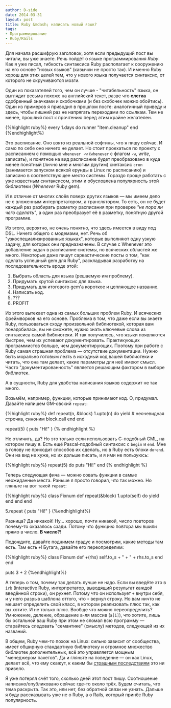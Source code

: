 ```yaml
---
author: D-side
date: 2014-03-31
layout: post
title: Ruby &mdash; написать новый язык?
tags:
- Программирование
- Ruby/Rails
---
```

Для начала расшифрую заголовок, хотя если предыдущий пост вы читали, вы уже знаете. Речь пойдёт о языке программирования *Ruby*. Как я уже писал, гибкость синтаксиса Ruby располагает к сооружению на его основе "новых языков" (кавычки не просто так). И именно Ruby хорош для этих целей тем, что у нового языка получается синтаксис, от которого не скручиваются мозги.

Один из показателей того, чем он лучше - "читабельность" языка, он выглядит весьма похоже на английский текст, разве что **слегка** сдобренный значками и скобочками (и без скобочек можно обойтись). Один из примеров я приводил в прошлом посте: аналогичный приведу и здесь, чтобы лишний раз не напрягать переходами по ссылкам. Тем не менее, прошлый пост к прочтению перед этим крайне желателен.

{%highlight ruby%}
every 1.days do
  runner "Item.cleanup"
end
{%endhighlight%}

Это расписание. Оно взято из реальной софтины, что я пишу сейчас. И само по себе оно ничего не делает. Но стоит проехаться по проекту с расписанием с помощью `whenever -w` (`whenever` с флагом `-w`, *write*, записать), и понятное на вид расписание будет преобразовано в куда менее понятный (лично мне и многим другим) синтаксис `cron` (занимается запуском всякой ерунды в Linux по расписанию) и записано в соответствующее место системы. Гораздо проще работать с уже известным синтаксисом, этим и обусловлена популярность этой библиотеки (*Whenever* Ruby gem).

И в отличие от многих слоёв поверх других языков &mdash; мы имеем дело не с вложенным интерпретатором, а транслятором. То есть, он не будет каждый раз разбирать разметку расписания при проверке *"не пора ли чего сделать"*, а один раз преобразует её в разметку, понятную другой программе.

Из этого, вероятно, не очень понятно, что здесь имеется в виду под DSL. Ничего общего с модемами, нет. Речь об "узкоспециализированных языках", которые выполняют одну узкую задачу, для которых они предназначены. В случае с Whenever это добавление задач в расписание системы, но всяческих областей же много. Некоторые даже пишут саркастические посты о том, "как сделать успешный gem для Ruby", раскладывая разработку на последовательность вроде этой:

1. Выбрать область для языка (решаемую им проблему).
2. Придумать крутой синтаксис для языка.
3. Придумать для итогового gem'а короткое и цепляющее название.
4. Написать код.
5. ???
5. PROFIT

Из этого вытекает одна из самых больших проблем Ruby. И всяческих фреймворков на его основе. Проблема в том, что даже если вы знаете Ruby, пользоваться сходу произвольной библиотекой, которая вам понадобилась, вы не сможете, нужно знать ключевые слова из синтаксиса самой библиотеки. И так получилось, что языки появляются быстрее, чем их успевают документировать. Практикующих программистов больше, чем документирующих. Поэтому при работе с Ruby самая страшная проблема &mdash; отсутствие документации. Нужно быть морально готовым лезть в исходный код вашей библиотеки и читать, что она там делает, какие параметры для неё имеют смысл. Часто "документированность" является решающим фактором в выборе библиотек.

А в сущности, Ruby для удобства написания языков содержит не так много.

Возьмём, например, функции, которые принимают код. О, придумал. Давайте напишем GM-овский `repeat`:

{%highlight ruby%}
def repeat(n, &block)
  1.upto(n) do
    yield # неочевидная строчка, синоним block.call
  end
end

repeat(5) {
  puts "Hi!"
}
{% endhighlight %}

Не отличить, да? Но это только если использовать С-подобный GML, на котором пишу я. Есть ещё Pascal-подобный синтаксис с `begin` и `end`. Мне в голову не приходит способов их сделать, но в Ruby есть блоки `do`-`end`. Они на вид не хуже, но их дольше писать, и я ими не пользуюсь:

{%highlight ruby%}
repeat(5) do
  puts "Hi!"
end
{% endhighlight %}

Теперь следующая фича &mdash; можно совать функции в самые неожиданные места. Раньше я просто говорил, что так можно. Но гляньте на вот такой `repeat`:

{%highlight ruby%}
class Fixnum
  def repeat(&block)
    1.upto(self) do
      yield
    end
  end
end

5.repeat { puts "Hi!" }
{%endhighlight%}

Разница? Да никакой! Ну... хорошо, почти никакой, число повторов почему-то оказалось сзади. Потому что функцию повтора мы вшили прямо в число. **В число?!**

Подождите, давайте поднимем градус и посмотрим, какие методы там есть. Там есть `+`! Бугага, давайте его переопределим:

{%highlight ruby%}
class Fixnum
  def +(rhs)
    self.to_s + " + " + rhs.to_s
  end
end

puts 3 + 2
{%endhighlight%}

А теперь о том, почему так делать лучше не надо. Если вы введёте это в `irb` (interactive Ruby, интерпретатор, выводящий результат каждой введённой строки), он рухнет. Потому что он использует `+` внутри себя, и у него разрыв шаблона оттого, что `+` вернул строку. Но вам ничто не мешает определить свой класс, в котором реализовать плюс так, как вы хотите. И не только плюс. Вообще что можно переопределить? Умножение, деление, обращение а-ля массив (`a[i]`), что хотите, лишь бы остальной ваш Ruby при этом не сломал всю программу &mdash; старайтесь следовать "семантике" (смыслу) методов, следующей из их названий.

В общем, Ruby чем-то похож на Linux: сильно зависит от сообщества, имеет обширную стандартную библиотеку и огромное множество библиотек дополнительных, всё это управляется мощным "менеджером пакетов". Да и гляньте на поведение &mdash; он как Linux, делает всё, что ему скажут, к каким бы [страшным последствиям](https://github.com/MrMEEE/bumblebee-Old-and-abbandoned/commit/a047be85247755cdbe0acce6f1dafc8beb84f2ac) это ни привело.

Я уже потерял счёт того, сколько дней этот пост пишу. Соотношение написано/опубликовано сейчас где-то около трёх. Будем считать, что тема раскрыта. Так это, или нет, без обратной связи не узнать. Дальше я буду рассказывать уже не о Ruby, а о Rails, который принёс Ruby популярность.
